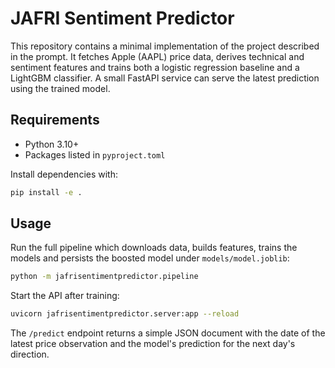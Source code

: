 # JAFRI Sentiment Predictor

This repository contains a minimal implementation of the project described in the prompt.
It fetches Apple (AAPL) price data, derives technical and sentiment features and trains
both a logistic regression baseline and a LightGBM classifier. A small FastAPI service
can serve the latest prediction using the trained model.

## Requirements

* Python 3.10+
* Packages listed in `pyproject.toml`

Install dependencies with:

```bash
pip install -e .
```

## Usage

Run the full pipeline which downloads data, builds features, trains the models and
persists the boosted model under `models/model.joblib`:

```bash
python -m jafrisentimentpredictor.pipeline
```

Start the API after training:

```bash
uvicorn jafrisentimentpredictor.server:app --reload
```

The `/predict` endpoint returns a simple JSON document with the date of the latest price
observation and the model's prediction for the next day's direction.
